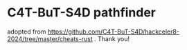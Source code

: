 # C4T-BuT-S4D pathfinder
adopted from https://github.com/C4T-BuT-S4D/hackceler8-2024/tree/master/cheats-rust . Thank you!
